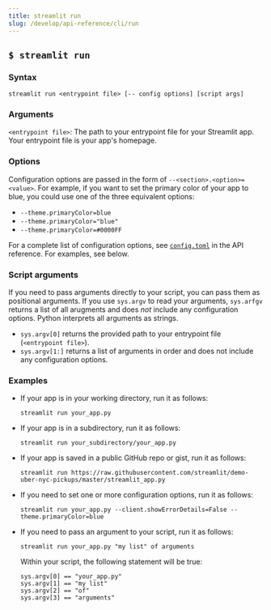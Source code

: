 ```yaml
---
title: streamlit run
slug: /develop/api-reference/cli/run
---
```


## `$ streamlit run`

### Syntax

```
streamlit run <entrypoint file> [-- config options] [script args]
```

### Arguments

`<entrypoint file>`: The path to your entrypoint file for your Streamlit app. Your entrypoint file is your app's homepage.

### Options

Configuration options are passed in the form of `--<section>.<option>=<value>`. For example, if you want to set the primary color of your app to blue, you could use one of the three equivalent options:

- `--theme.primaryColor=blue`
- `--theme.primaryColor="blue"`
- `--theme.primaryColor=#0000FF`

For a complete list of configuration options, see [`config.toml`](/develop/api-reference/configuration/config.toml) in the API reference. For examples, see below.

### Script arguments

If you need to pass arguments directly to your script, you can pass them as positional arguments. If you use `sys.argv` to read your arguments, `sys.arfgv` returns a list of all arugments and does _not_ include any configuration options. Python interprets all arguments as strings.

- `sys.argv[0]` returns the provided path to your entrypoint file (`<entrypoint file>`).
- `sys.argv[1:]` returns a list of arguments in order and does not include any configuration options.

### Examples

- If your app is in your working directory, run it as follows:

  ```
  streamlit run your_app.py
  ```

- If your app is in a subdirectory, run it as follows:

  ```
  streamlit run your_subdirectory/your_app.py
  ```

- If your app is saved in a public GitHub repo or gist, run it as follows:

  ```
  streamlit run https://raw.githubusercontent.com/streamlit/demo-uber-nyc-pickups/master/streamlit_app.py
  ```

- If you need to set one or more configuration options, run it as follows:

  ```
  streamlit run your_app.py --client.showErrorDetails=False --theme.primaryColor=blue
  ```

- If you need to pass an argument to your script, run it as follows:

  ```
  streamlit run your_app.py "my list" of arguments
  ```

  Within your script, the following statement will be true:

  ```
  sys.argv[0] == "your_app.py"
  sys.argv[1] == "my list"
  sys.argv[2] == "of"
  sys.argv[3] == "arguments"
  ```
